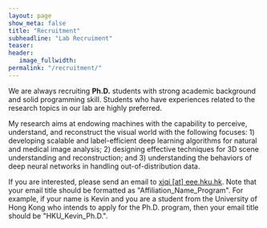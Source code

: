 ```yaml
---
layout: page
show_meta: false
title: "Recruitment"
subheadline: "Lab Recruiment"
teaser: 
header:
   image_fullwidth: 
permalink: "/recruitment/"
---
```


We are always recruiting **Ph.D.** students with strong academic background and solid programming skill. Students who have experiences related to the research topics in our lab are highly preferred. 

My research aims at endowing machines with the capability to perceive, understand, and reconstruct the visual world with the following focuses: 1) developing scalable and label-efficient deep learning algorithms for natural and medical image analysis; 2) designing effective techniques for 3D scene understanding and reconstruction; and 3) understanding the behaviors of deep neural networks in handling out-of-distribution data.

If you are interested, please send an email to [xjqi [at] eee.hku.hk](mailto:xjqi@eee.hku.hk). Note that your email title should be formatted as "Affiliation_Name_Program". For example, if your name is Kevin and you are a student from the University of Hong Kong who intends to apply for the Ph.D. program, then your email title should be "HKU_Kevin_Ph.D.".
